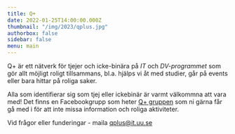 ```yaml
---
title: Q+
date: 2022-01-25T14:00:00.000Z
thumbnail: "/img/2023/qplus.jpg"
authorbox: false
sidebar: false
menu: main
---
```


Q+ är ett nätverk för tjejer och icke-binära på *IT* och *DV-programmet* som gör allt möjligt roligt tillsammans, bl.a. hjälps vi åt med studier, går på events eller bara hittar på roliga saker. 

Alla som identifierar sig som tjej eller ickebinär är varmt välkommna att vara med! Det finns en Facebookgrupp som heter [Q+ gruppen](https://www.facebook.com/groups/211087618989388) som ni gärna får gå med i för att inte missa information och roliga aktiviteter.

Vid frågor eller funderingar - maila qplus@it.uu.se